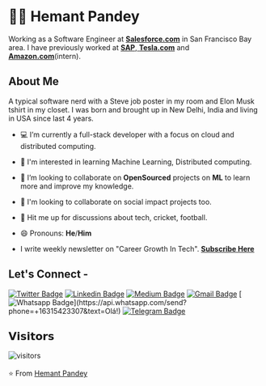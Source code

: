 # :man_technologist: Hemant Pandey

Working as a Software Engineer at <a href="https://www.salesforce.com/"> <b>Salesforce.com</b></a> in San Francisco Bay area. I have previously worked at <a href="https://www.sap.com/"> <b>SAP</b></a>,<a href="https://www.tesla.com/"> <b>Tesla.com</b></a> and <a href="https://http://www.amazon.com/"> <b>Amazon.com</b></a>(intern).

## About Me

A typical software nerd with a Steve job poster in my room and Elon Musk tshirt in my closet. I was born and brought up in New Delhi, India and living in USA since last 4 years.

- 💻 I’m currently a full-stack developer with a focus on cloud and distributed computing.

- 🌱 I'm interested in learning Machine Learning, Distributed computing.

- 🔭 I’m looking to collaborate on **OpenSourced** projects on **ML** to learn more and improve my knowledge.

- 👯 I'm looking to collaborate on social impact projects too.

- 💬 Hit me up for discussions about tech, cricket, football.

- 😄 Pronouns: **He**/**Him**

- I write weekly newsletter on "Career Growth In Tech". <a href="https://thehustlingengineer.substack.com"> <b>Subscribe Here</b></a>

## Let's Connect -

[![Twitter Badge](https://img.shields.io/badge/-@hemant_pandey17-1ca0f1?style=flat-square&labelColor=1ca0f1&logo=twitter&logoColor=white&link=https://twitter.com/hemant_pandey17)](https://twitter.com/hemant_pandey17) 
[![Linkedin Badge](https://img.shields.io/badge/-hemantpandey-blue?style=flat-square&logo=Linkedin&logoColor=white&link=https://www.linkedin.com/in/hemant-pandey/)](https://www.linkedin.com/in/hemant-pandey)
[![Medium Badge](https://img.shields.io/badge/-@hemantpandey17-03a57a?style=flat-square&labelColor=000000&logo=Medium&link=https://medium.com/@hemantpandey17)](https://medium.com/@hemantpandey17)
[![Gmail Badge](https://img.shields.io/badge/-hemant.pandey17@gmail.com-c14438?style=flat-square&logo=Gmail&logoColor=white&link=mailto:hemant.pandey17@gmail.com)](mailto:ahemant.pandey17@gmail.com)
[![Whatsapp Badge](https://img.shields.io/badge/-Whatsapp-4CA143?style=flat-square&labelColor=4CA143&logo=whatsapp&logoColor=white&link=https://api.whatsapp.com/send?phone=+16315423307&text=Olá!)](https://api.whatsapp.com/send?phone=+16315423307&text=Olá!)
[![Telegram Badge](https://img.shields.io/badge/-hemantpandey17-1ca0f1?style=flat-square&labelColor=1ca0f1&logo=telegram&logoColor=white&link=https://t.me/hemantpandey17)](https://t.me/hemantpandey17)

## 𝗩𝗶𝘀𝗶𝘁𝗼𝗿𝘀

![visitors](https://visitor-badge.glitch.me/badge?page_id=hemantpandey17.hemantpandey17)
<br><br>
⭐ From [Hemant Pandey](https://github.com/hemantpandey17)

